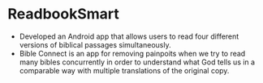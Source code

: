 # ReadbookSmart
- Developed an Android app that allows users to read four different versions of biblical passages simultaneously.
- Bible Connect is an app for removing painpoits when we try to read many bibles concurrently in order to understand what God tells us in a comparable way with multiple translations of the original copy.

